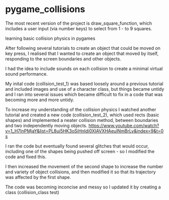 # pygame_collisions


The most recent version of the project is draw_square_function, which includes a user input (via number keys) to select from 1 - to 9 squares.

learning basic collision physics in pygames

After following several tutorials to create an object that could be moved on key press,
I realised that I wanted to create an object that moved by itself, responding to the screen boundaries and other objects.

I had the idea to include sounds on each collision to create a minimal virtual sound performance.

My inital code (collision_test_1) was based loosely around a previous tutorial and included images and use of a character class, but things became untidy and I ran into several issues which became difficult to fix in a code that was becoming more and more untidy.

To increase my understanding of the collision physics I watched another tutorial and created a new code (collision_test_2),
which used rects (basic shapes) and implemented a neater collision method, between boundaries and two independently moving objects.
https://www.youtube.com/watch?v=1_H7InPMjaY&list=PL8ui5HK3oSiHnIdi0XIAVXHAeulNmBrLy&index=9&t=0s

I ran the code but eventually found several glitches that would occur, including one of the shapes being pushed off screen - so I modified the code and fixed this.

I then increased the movement of the second shape to increase the number and variety of object collisions, and then modified it so that its trajectory was affected by the first shape.

The code was becoming inconcise and messy so I updated it by creating a class (collision_class test)
